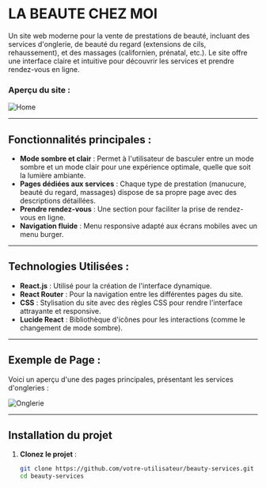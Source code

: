 # **LA BEAUTE CHEZ MOI**

Un site web moderne pour la vente de prestations de beauté, incluant des services d'onglerie, de beauté du regard (extensions de cils, rehaussement), et des massages (californien, prénatal, etc.). Le site offre une interface claire et intuitive pour découvrir les services et prendre rendez-vous en ligne. 

### Aperçu du site :

![Home](https://github.com/user-attachments/assets/da3ba286-efc9-4ad1-a47a-728d8ba0ac93)


---

## **Fonctionnalités principales :**

- **Mode sombre et clair** : Permet à l'utilisateur de basculer entre un mode sombre et un mode clair pour une expérience optimale, quelle que soit la lumière ambiante.
- **Pages dédiées aux services** : Chaque type de prestation (manucure, beauté du regard, massages) dispose de sa propre page avec des descriptions détaillées.
- **Prendre rendez-vous** : Une section pour faciliter la prise de rendez-vous en ligne.
- **Navigation fluide** : Menu responsive adapté aux écrans mobiles avec un menu burger.
  
---

## **Technologies Utilisées :**

- **React.js** : Utilisé pour la création de l'interface dynamique.
- **React Router** : Pour la navigation entre les différentes pages du site.
- **CSS** : Stylisation du site avec des règles CSS pour rendre l'interface attrayante et responsive.
- **Lucide React** : Bibliothèque d'icônes pour les interactions (comme le changement de mode sombre).


---

## **Exemple de Page :**

Voici un aperçu d'une des pages principales, présentant les services d'ongleries :

![Onglerie](https://github.com/user-attachments/assets/074d9bfe-41e0-461e-9128-6577c550d61f)



---

## **Installation du projet**

1. **Clonez le projet** :
   ```bash
   git clone https://github.com/votre-utilisateur/beauty-services.git
   cd beauty-services

